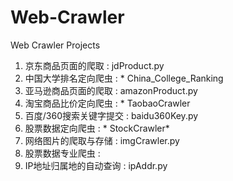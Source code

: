 # Web-Crawler
Web Crawler Projects
1. 京东商品页面的爬取       :     jdProduct.py
2. 中国大学排名定向爬虫     :      * China_College_Ranking
3. 亚马逊商品页面的爬取     :      amazonProduct.py
4. 淘宝商品比价定向爬虫     :      * TaobaoCrawler
5. 百度/360搜索关键字提交   :     baidu360Key.py
6. 股票数据定向爬虫         :     * StockCrawler*
7. 网络图片的爬取与存储      :     imgCrawler.py
8. 股票数据专业爬虫         :
9. IP地址归属地的自动查询    :     ipAddr.py

